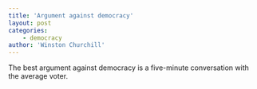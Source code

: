 ```yaml
---
title: 'Argument against democracy'
layout: post
categories:
    - democracy
author: 'Winston Churchill'
---
```


The best argument against democracy is a five-minute conversation with the average voter.